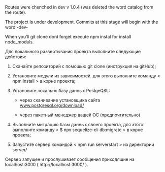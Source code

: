Routes were chenched in dev v 1.0.4 (was deleted the word catalog from the route).

The project is under development. Commits at this stage will begin with the word -dev-

When you'll git clone dont forget execute npm instal for install node_moduls.

Для локального развертывания проекта выполните следующие действия:

1. Cкачайте репозиторий с помощью git clone (инструкция на gitHub);

2. Установите модули из зависимостей, для этого выполните команду < npm install > в корне проекта;

3. Установите локально базу данных PostgeQSL:

	- через скачивание установщика сайта www.postgresql.org/download/

	- через пакетный менеджер вашей ОС (предпочтительно)

		

4. Выполните миграцию базы данных своего проекта, для этого выполните команду < $ npx sequelize-cli db:migrate > в корне проекта;

5. Запустите сервер командой < npm run serverstart > из директории server/ 

Сервер запущен и прослушивает сообщения приходящие на localhost:3000 ( http://localhost:3000/ ).
